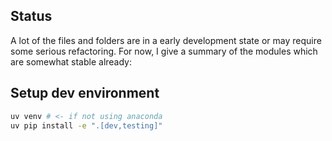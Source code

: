 ## Status
A lot of the files and folders are in a early development state or may require some serious refactoring.
For now, I give a summary of the modules which are somewhat stable already:



## Setup dev environment
```bash
uv venv # <- if not using anaconda
uv pip install -e ".[dev,testing]"
```
